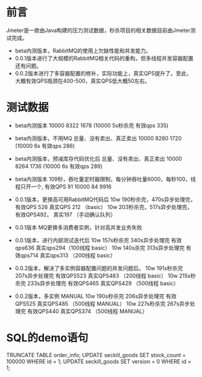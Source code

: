 # 前言
Jmeter是一款由Java构建的压力测试数据，秒杀项目的相关数据目前由Jmeter测试完成。
- beta内测版本，RabbitMQ的使用上欠缺性能和并发能力。
- 0.0.1版本进行了大规模的RabbitMQ相关代码的重构，但多线程并发容器配置还有问题。
- 0.0.2版本进行了多容器配置的修补，实际功能上，真实QPS提升了。至此，大概有效QPS瓶颈在400-500，真实QPS低大概50左右。

# 测试数据
- beta内测版本
10000 8322 1678 (10000 5s秒杀完 有效qps 335)

- beta内测版本，不用MQ 总量、没有卖出、真正卖出
10000 8280 1720 (10000 6s 有效qps 286)

- beta内测版本，预减库存代码优化后 总量、没有卖出、真正卖出
10000 8264 1736 (10000 6s 有效qps 289)

- beta内测版本
109秒，吞吐量定时器限制，每分钟吞吐量6000，每秒100，线程只开一个, 有效QPS 91
10000 84 9916

- 0.0.1版本，更换高可用RabbitMQ代码后
10w 190秒杀完，470s异步处理完，有效QPS 526 真实QPS 212 （basic）
10w 203秒杀完，517s异步处理完，有效QPS492， 真实197  （手动确认队列）

- 0.0.1版本
MQ更换多消费者实例，针对高并发业务失败

- 0.0.1版本，进行内部测试迭代后
10w 157s秒杀完 340s异步处理完 有效qps636 真实qps294（100线程 basic）
10w 140s杀完 313s异步处理完 有效qps714 真实qps313 （200线程 basic）

- 0.0.2版本，解决了多实例容器配置问题的并发问题后。
10w 191s秒杀完 207s异步处理完 有效QPS523 真实QPS483 （200线程 basic）
10w 215s秒杀完 233s异步处理完 有效QPS465 真实QPS429 （500线程 basic）

- 0.0.2版本，多实例 MANUAL
10w 190s秒杀完 206s异步处理完 有效QPS525 真实QPS485 （500线程 MANUAL）
10w 227s秒杀完 267s异步处理完 有效QPS440 真实QPS374 （500线程 MANUAL）

# SQL的demo语句
TRUNCATE TABLE order_info;
UPDATE seckill_goods SET stock_count = 100000 WHERE id = 1;
UPDATE seckill_goods SET version = 0 WHERE id = 1;